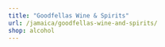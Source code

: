 ```yaml
---
title: "Goodfellas Wine & Spirits"
url: /jamaica/goodfellas-wine-and-spirits/
shop: alcohol
---
```

